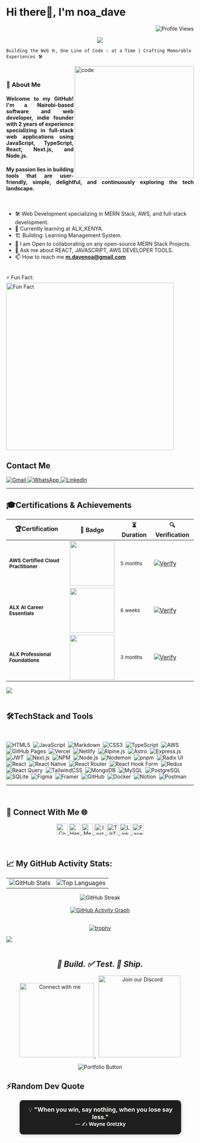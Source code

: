 
<h1>Hi there👋, I'm  noa_dave</h1>

<p align="right"> 
 <img src="https://komarev.com/ghpvc/?username=noa-dave&style=flat-square&color=blueviolet" alt="Profile Views"/>
</p>



<p align="center">
  <img src="https://readme-typing-svg.herokuapp.com?lines=A+Fullstack+Web+Dev+In+Progress;Frontend+Developer,+AI+Fanboy!&center=true&width=500&height=50&color=00c896&vCenter=true&size=20" />
</p>

 ``Building the Web 🌐, One Line of Code 💡 at a Time | Crafting Memorable Experiences 🛠️``

<img align="right" alt="code"  src="https://user-images.githubusercontent.com/74038190/212749447-bfb7e725-6987-49d9-ae85-2015e3e7cc41.gif" width="320" height= "300" />
<br>

<h3>👤 <b>About Me</b></h3>
<div style="text-align: justify;">
  <h4>
    Welcome to my GitHub! I'm a Nairobi-based software and web developer, indie founder with 2 years of experience specializing in full-stack web applications using JavaScript, TypeScript, React, Next.js, and Node.js. 
  </h4>
 <h4>My passion lies in building tools that are user-friendly, simple, delightful, and continuously exploring the tech landscape.</h4>
</div>

<br>

- 🛠️  Web Development specializing in  MERN Stack, AWS, and full-stack development.
- 🌱 Currently learning at ALX_KENYA.
- 🏗️ Building: Learning Management System.
- 👯 I am Open to collaborating on any open-source MERN Stack Projects.
- 💬 Ask me about REACT, JAVASCRIPT, AWS DEVELOPER TOOLS.
- 📫 How to reach me **m.davenoa@gmail.com**
<br>
  ⚡ Fun Fact: 
<img src="https://img.shields.io/badge/Fun%20Fact-Dark%20Mode%20isn't%20a%20feature%3B%20it's%20a%20lifestyle-blue?style=for-the-badge" alt="Fun Fact" width="450"/>
<be>
<h2>
  Contact Me
</h2>
<p>
  <a href="mailto:m.davenoa@gmail.com" title="Gmail">
    <img alt="Gmail" src="https://img.shields.io/badge/Gmail-D14836?style=flat&logo=gmail&logoColor=white"/>
  </a>
  <a href="https://wa.me/254729239023" title="WhatsApp">
    <img alt="WhatsApp" src="https://img.shields.io/badge/WhatsApp-25D366?style=flat&logo=whatsapp&logoColor=white"/>
  </a>
  <a href="https://www.linkedin.com/in/noa-dave-36567b356/" title="LinkedIn">
    <img alt="LinkedIn" src="https://img.shields.io/badge/LinkedIn-0077B5?style=flat&logo=linkedin&logoColor=white"/>
  </a>
</p>

<hr/>

##  🎓Certifications & Achievements

| 🏆Certification | 🏅 Badge | ⏳ Duration | 🔍 Verification |
|--------------|----------|-------------|----------------|
| <sub>**AWS Certified Cloud Practitioner**</sub> | <img src="https://github.com/user-attachments/assets/7c9b0e68-4a30-4397-8958-1b76bd4ea046" width="120"> | <sub>5 months</sub> | [![Verify](https://img.shields.io/badge/Verify-%E2%9C%85-00c896?style=flat-square&logo=blockchaindotcom)](https://www.credly.com/badges/d92bbcc0-9575-47b5-bc25-ccfceb2fc494/linked_in_profile) |
| <sub>**ALX AI Career Essentials**</sub> | <img src="https://github.com/user-attachments/assets/33476b21-a3ea-4e9c-b178-b98efc3f3a2a" width="120"> | <sub>6 weeks</sub> | [![Verify](https://img.shields.io/badge/Verify-%E2%9C%85-00c896?style=flat-square&logo=blockchaindotcom)](https://intranet.alxswe.com/certificates/R82sr3ehnG) |
| <sub>**ALX Professional Foundations**</sub> | <img src="https://github.com/user-attachments/assets/11135dbb-e1d7-498f-8504-1ae5980ebc6d" width="120"> | <sub>3 months</sub> | [![Verify](https://img.shields.io/badge/Verify-%E2%9C%85-00c896?style=flat-square&logo=blockchaindotcom)](https://intranet.alxswe.com/certificates/YM256BJf8e) |

<img src="https://user-images.githubusercontent.com/73097560/115834477-dbab4500-a447-11eb-908a-139a6edaec5c.gif"><br><br>

<h2> 🛠TechStack and Tools</h2><br>

![HTML5](https://img.shields.io/badge/HTML5-%23E34F26.svg?style=for-the-badge&logo=html5&logoColor=white)&nbsp;
![JavaScript](https://img.shields.io/badge/JavaScript-%23F7DF1E.svg?style=for-the-badge&logo=javascript&logoColor=black)&nbsp;
![Markdown](https://img.shields.io/badge/Markdown-%23000000.svg?style=for-the-badge&logo=markdown&logoColor=white)&nbsp;
![CSS3](https://img.shields.io/badge/CSS3-%231572B6.svg?style=for-the-badge&logo=css3&logoColor=white)&nbsp;
![TypeScript](https://img.shields.io/badge/TypeScript-%23007ACC.svg?style=for-the-badge&logo=typescript&logoColor=white)&nbsp;
![AWS](https://img.shields.io/badge/AWS-%23FF9900.svg?style=for-the-badge&logo=amazonaws&logoColor=white)&nbsp;
![GitHub Pages](https://img.shields.io/badge/GitHub%20Pages-222222?style=for-the-badge&logo=github&logoColor=white)&nbsp;
![Vercel](https://img.shields.io/badge/Vercel-000000?style=for-the-badge&logo=vercel&logoColor=white)&nbsp;
![Netlify](https://img.shields.io/badge/Netlify-00C7B7?style=for-the-badge&logo=netlify&logoColor=white)&nbsp;
![Alpine.js](https://img.shields.io/badge/Alpine.js-8BC0D0?style=for-the-badge&logo=alpinelinux&logoColor=white)&nbsp;
![Astro](https://img.shields.io/badge/Astro-000000?style=for-the-badge&logo=astro&logoColor=white)&nbsp;
![Express.js](https://img.shields.io/badge/Express.js-404D59?style=for-the-badge)&nbsp;
![JWT](https://img.shields.io/badge/JWT-000000?style=for-the-badge&logo=JSON%20web%20tokens&logoColor=white)&nbsp;
![Next.js](https://img.shields.io/badge/Next.js-000000?style=for-the-badge&logo=next.js&logoColor=white)&nbsp;
![NPM](https://img.shields.io/badge/NPM-CB3837?style=for-the-badge&logo=npm&logoColor=white)&nbsp;
![Node.js](https://img.shields.io/badge/Node.js-339933?style=for-the-badge&logo=nodedotjs&logoColor=white)&nbsp;
![Nodemon](https://img.shields.io/badge/Nodemon-76D04B?style=for-the-badge&logo=nodemon&logoColor=white)&nbsp;
![pnpm](https://img.shields.io/badge/pnpm-F69220?style=for-the-badge&logo=pnpm&logoColor=white)&nbsp;
![Radix UI](https://img.shields.io/badge/Radix%20UI-000000?style=for-the-badge)&nbsp;
![React](https://img.shields.io/badge/React-61DAFB?style=for-the-badge&logo=react&logoColor=black)&nbsp;
![React Native](https://img.shields.io/badge/React%20Native-20232A?style=for-the-badge&logo=react&logoColor=61DAFB)&nbsp;
![React Router](https://img.shields.io/badge/React%20Router-CA4245?style=for-the-badge&logo=react-router&logoColor=white)&nbsp;
![React Hook Form](https://img.shields.io/badge/React%20Hook%20Form-EC5990?style=for-the-badge&logo=reacthookform&logoColor=white)&nbsp;
![Redux](https://img.shields.io/badge/Redux-764ABC?style=for-the-badge&logo=redux&logoColor=white)&nbsp;
![React Query](https://img.shields.io/badge/React%20Query-FF4154?style=for-the-badge&logo=reactquery&logoColor=white)&nbsp;
![TailwindCSS](https://img.shields.io/badge/TailwindCSS-06B6D4?style=for-the-badge&logo=tailwindcss&logoColor=white)&nbsp;
![MongoDB](https://img.shields.io/badge/MongoDB-47A248?style=for-the-badge&logo=mongodb&logoColor=white)&nbsp;
![MySQL](https://img.shields.io/badge/MySQL-4479A1?style=for-the-badge&logo=mysql&logoColor=white)&nbsp;
![PostgreSQL](https://img.shields.io/badge/PostgreSQL-4169E1?style=for-the-badge&logo=postgresql&logoColor=white)&nbsp;
![SQLite](https://img.shields.io/badge/SQLite-003B57?style=for-the-badge&logo=sqlite&logoColor=white)&nbsp;
![Figma](https://img.shields.io/badge/Figma-F24E1E?style=for-the-badge&logo=figma&logoColor=white)&nbsp;
![Framer](https://img.shields.io/badge/Framer-0055FF?style=for-the-badge&logo=framer&logoColor=white)&nbsp;
![GitHub](https://img.shields.io/badge/GitHub-181717?style=for-the-badge&logo=github&logoColor=white)&nbsp;
![Docker](https://img.shields.io/badge/Docker-2496ED?style=for-the-badge&logo=docker&logoColor=white)&nbsp;
![Notion](https://img.shields.io/badge/Notion-000000?style=for-the-badge&logo=notion&logoColor=white)&nbsp;
![Postman](https://img.shields.io/badge/Postman-FF6C37?style=for-the-badge&logo=postman&logoColor=white)
<hr/>
<br>




<h2>
   🤝 Connect With Me 🌐
</h2>
<p align="center">
  <a href="https://codepen.io/Noah-Munene" title="CodePen">
    <img alt="CodePen" src="https://img.shields.io/badge/CodePen-000000?style=for-the-badge&logo=codepen&logoColor=white" height="30"/>
  </a>
  <a href="https://noadave.hashnode.dev/" title="Hashnode">
    <img alt="Hashnode" src="https://img.shields.io/badge/Hashnode-2962FF?style=for-the-badge&logo=hashnode&logoColor=white" height="30"/>
  </a>
  <a href="https://medium.com/@noahdavemunene" title="Medium">
    <img alt="Medium" src="https://img.shields.io/badge/Medium-12100E?style=for-the-badge&logo=medium&logoColor=white" height="30"/>
  </a>
  <a href="https://www.instagram.com/t3ch.savvy/" title="Instagram">
    <img alt="Instagram" src="https://img.shields.io/badge/Instagram-E4405F?style=for-the-badge&logo=instagram&logoColor=white" height="30"/>
  </a>
  <a href="https://www.tiktok.com/@_noa.dave_" title="TikTok">
    <img alt="TikTok" src="https://img.shields.io/badge/TikTok-000000?style=for-the-badge&logo=tiktok&logoColor=white" height="30"/>
  </a>
  <a href="https://www.linkedin.com/in/noa-dave-36567b356/" title="LinkedIn">
    <img alt="LinkedIn" src="https://img.shields.io/badge/LinkedIn-0077B5?style=for-the-badge&logo=linkedin&logoColor=white" height="30"/>
  </a>
  <a href="https://www.facebook.com/noahdave254" title="Facebook">
  <img alt="Facebook" src="https://img.shields.io/badge/Facebook-1877F2?style=for-the-badge&logo=facebook&logoColor=white" height="30"/>
</a>
</p>
<br>

## 📈 My GitHub Activity Stats:  
<div align="center">
<table>
  <tr>
    <td>
      <img src="https://github-readme-stats.vercel.app/api?username=DavisNOAH02&show_icons=true&theme=github_dark&hide_border=false" alt="GitHub Stats" />
    </td>
    <td>
      <img src="https://github-readme-stats.vercel.app/api/top-langs/?username=DavisNOAH02&layout=compact&theme=github_dark&hide_border=false" alt="Top Languages" />
    </td>
  </tr>
</table>
  </div>
<div align="center">
  <img src="https://github-readme-streak-stats.herokuapp.com/?user=DavisNOAH02&theme=github-dark&hide_border=false" alt="GitHub Streak" />
</div>
<br/>
<div align="center">
  <a href="https://github.com/ashutosh00710/github-readme-activity-graph">
    <img src="https://github-readme-activity-graph.vercel.app/graph?username=DavisNOAH02&bg_color=1a1b27&color=00c896&line=00c896&point=ffffff&area=true&hide_border=true" alt="GitHub Activity Graph" />
  </a>
</div>

<br>

<div align="center">
 
[![trophy](https://github-profile-trophy.vercel.app/?username=DavisNoah02&theme=algolia&title=MultiLanguage,Repositories,Commits,Followers,PullRequest,Experience,Stars)](https://github.com/ryo-ma/github-profile-trophy)


</div>


   <img src="https://user-images.githubusercontent.com/73097560/115834477-dbab4500-a447-11eb-908a-139a6edaec5c.gif"><br><br>


<h2 align="center"><i>🔨 Build. ✅ Test. 🚀 Ship.</i></h2>
<p align="center">
  <a href="https://linktr.ee/noah_dave" target="_blank">
    <img alt="Connect with me" src="https://img.shields.io/badge/Connect%20with%20me-00C896?style=for-the-badge&logo=linktree&logoColor=white" width="200" />
  </a>
  &nbsp;
  <a href="https://discord.gg/7vtB7fMkpd" target="_blank">
    <img alt="Join our Discord" src="https://img.shields.io/badge/Join%20our%20Community-5865F2?style=for-the-badge&logo=discord&logoColor=white" width="220" />
  </a>
</p>

<p align="center">
  <a href="https://noa-dave.vercel.app/" target="blank" style="text-decoration: none;">
    <img src="https://img.shields.io/badge/🚀%20Visit%20My%20Portfolio-000000?style=for-the-badge&logo=firefox&logoColor=white&labelColor=8E2DE2&color=4A00E0" alt="Portfolio Button"/>
  </a>
</p>

   
## ⚡Random Dev Quote

<div align="center">

  <blockquote style="background-color:#1e1e1e; color:#f8f8f2; padding:15px; border-radius:10px; font-size:16px; width:80%; margin:auto; box-shadow: 2px 2px 10px rgba(0,0,0,0.2);">
    💡 <strong>"When you win, say nothing, when you lose say less."</strong>
    <br>
    <sub>— ✍️ <strong>Wayne Gretzky</strong></sub>
  </blockquote>

</div>
